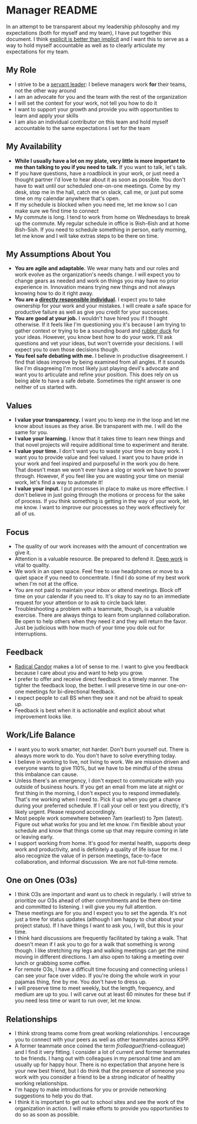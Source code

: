 # Manager README

In an attempt to be transparent about my leadership philosophy and my expectations (both for myself and my team), I have put together this document. I think [explicit is better than implicit](https://www.python.org/dev/peps/pep-0020/) and I want this to serve as a way to hold myself accountable as well as to clearly articulate my expectations for my team.

## My Role
* I strive to be a [servant leader](https://en.wikipedia.org/wiki/Servant_leadership): I believe managers work **for** their teams, not the other way around
* I am an advocate for you and the team with the rest of the organization
* I will set the context for your work, not tell you how to do it
* I want to support your growth and provide you with opportunities to learn and apply your skills
* I am also an individual contributor on this team and hold myself accountable to the same expectations I set for the team

## My Availability
* **While I usually have a lot on my plate, very little is more important to me than talking to you if you need to talk.** If you want to talk, let's talk.
* If you have questions, have a roadblock in your work, or just need a thought partner I'd love to hear about it as soon as possible. You don't have to wait until our scheduled one-on-one meetings. Come by my desk, stop me in the hall, catch me on slack, call me, or just put some time on my calendar anywhere that's open.
* If my schedule is blocked when you need me, let me know so I can make sure we find time to connect
* My commute is long. I tend to work from home on Wednesdays to break up the commute. My regular schedule in office is 9ish-6ish and at home 8ish-5ish. If you need to schedule something in person, early morning, let me know and I will take extras steps to be there on time.

## My Assumptions About You
* **You are agile and adaptable.** We wear many hats and our roles and work evolve as the organization's needs change. I will expect you to change gears as needed and work on things you may have no prior experience in. Innovation means trying new things and not always knowing how to do it right away.
* **You are a [directly responsible individual](https://medium.com/@mmamet/directly-responsible-individuals-f5009f465da4).** I expect you to take ownership for your work and your mistakes. I will create a safe space for productive failure as well as give you credit for your successes.
* **You are good at your job.** I wouldn't have hired you if I thought otherwise. If it feels like I'm questioning you it's because I am trying to gather context or trying to be a sounding board and [rubber duck](https://en.wikipedia.org/wiki/Rubber_duck_debugging) for your ideas. However, you know best how to do your work. I'll ask questions and vet your ideas, but won't override your decisions. I will expect you to own those decisions though.
* **You feel safe debating with me.** I believe in productive disagreement. I find that ideas improve by being examined from all angles. If it sounds like I'm disagreeing I'm most likely just playing devil's advocate and want you to articulate and refine your position. This does rely on us being able to have a safe debate. Sometimes the right answer is one neither of us started with.

## Values
* **I value your transparency.** I want you to keep me in the loop and let me know about issues as they arise. Be transparent with me. I will do the same for you.
* **I value your learning.** I know that it takes time to learn new things and that novel projects will require additional time to experiment and iterate. 
* **I value your time.** I don't want you to waste your time on busy work. I want you to provide value and feel valued. I want you to have pride in your work and feel inspired and purposeful in the work you do here. That doesn't mean we won't ever have a slog or work we have to power through. However, if you feel like you are wasting your time on menial work, let's find a way to automate it!
* **I value your input.** I put processes in place to make us more effective. I don't believe in just going through the motions or process for the sake of process. If you think something is getting in the way of your work, let me know. I want to improve our processes so they work effectively for all of us.

## Focus
* The quality of our work increases with the amount of concentration we give it. 
* Attention is a valuable resource. Be prepared to defend it. [Deep work](http://calnewport.com/books/deep-work/) is vital to quality.
* We work in an open space. Feel free to use headphones or move to a quiet space if you need to concentrate. I find I do some of my best work when I'm not at the office.
* You are not paid to maintain your inbox or attend meetings. Block off time on your calendar if you need to. It's okay to say no to an immediate request for your attention or to ask to circle back later. 
* Troubleshooting a problem with a teammate, though, is a valuable exercise. There are always things to learn from unplanned collaboration. Be open to help others when they need it and they will return the favor. Just be judicious with how much of your time you dole out for interruptions. 

## Feedback
* [Radical Candor](https://www.radicalcandor.com/the-book/) makes a lot of sense to me. I want to give you feedback because I care about you and want to help you grow. 
* I prefer to offer and receive direct feedback in a timely manner. The tighter the feedback loop, the better. I will preserve time in our one-on-one meetings for bi-directional feedback.
* I expect people to call BS when they see it and not be afraid to speak up.
* Feedback is best when it is actionable and explicit about what improvement looks like.

## Work/Life Balance
* I want you to work smarter, not harder. Don't burn yourself out. There is always more work to do. You don't have to solve everything today.
* I believe in working to live, not living to work. We are mission driven and everyone wants to give 110%, but we have to be mindful of the stress this imbalance can cause.
* Unless there's an emergency, I don't expect to communicate with you outside of business hours. If you get an email from me late at night or first thing in the morning, I don't expect you to respond immediately. That's me working when I need to. Pick it up when you get a chance during your preferred schedule. If I call your cell or text you directly, it's likely urgent. Please respond accordingly. 
* Most people work somewhere between 7am (earliest) to 7pm (latest). Figure out what works for you and let me know. I'm flexible about your schedule and know that things come up that may require coming in late or leaving early.
* I support working from home. It's good for mental health, supports deep work and productivity, and is definitely a quality of life issue for me. I also recognize the value of in person meetings, face-to-face collaboration, and informal discussion. We are not full-time remote. 

## One on Ones (O3s)
* I think O3s are important and want us to check in regularly. I will strive to prioritize our O3s ahead of other commitments and be there on-time and committed to listening. I will give you my full attention.
* These meetings are for you and I expect you to set the agenda. It's not just a time for status updates (although I am happy to chat about your project status). If I have things I want to ask you, I will, but this is your time.
* I think hard discussions are frequently facilitated by taking a walk. That doesn't mean if I ask you to go for a walk that something is wrong though. I like stretching my legs and walking meetings can get the mind moving in different directions. I am also open to taking a meeting over lunch or grabbing some coffee.
* For remote O3s, I have a difficult time focusing and connecting unless I can see your face over video. If you're doing the whole work in your pajamas thing, fine by me. You don't have to dress up.
* I will preserve time to meet weekly, but the length, frequency, and medium are up to you. I will carve out at least 60 minutes for these but if you need less time or want to run over, let me know. 

## Relationships
* I think strong teams come from great working relationships. I encourage you to connect with your peers as well as other teammates across KIPP. 
* A former teammate once coined the term *frolleague*(friend-colleague) and I find it very fitting. I consider a lot of current and former teammates to be friends. I hang out with colleagues in my personal time and am usually up for happy hour. There is no expectation that anyone here is your new best friend, but I do think that the presence of someone you work with you consider a friend to be a strong indicator of healthy working relationships. 
* I'm happy to make introductions for you or provide networking suggestions to help you do that.
* I think it is important to get out to school sites and see the work of the organization in action. I will make efforts to provide you opportunities to do so as soon as possible. 
